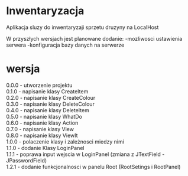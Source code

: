 # Inwentaryzacja
Aplikacja sluzy do inwentaryzaji sprzetu druzyny na LocalHost

W przyszłych wersjach jest planowane dodanie:
-mozliwosci ustawienia serwera
-konfiguracja bazy danych na serwerze

# wersja
0.0.0 - utworzenie projektu <br/>
0.1.0 - napisanie klasy CreateItem <br/>
0.2.0 - napisanie klasy CreateColour <br/>
0.3.0 - napisanie klasy DeleteColour <br/>
0.4.0 - napisanie klasy DeleteItem <br/>
0.5.0 - napisanie klasy WhatDo <br/>
0.6.0 - napisanie klasy Action <br/>
0.7.0 - napisanie klasy View <br/>
0.8.0 - napisanie klasy ViewIt <br/>
1.0.0 - polaczenie klasy i zależnosci miedzy nimi <br/>
1.1.0 - dodanie Klasy LoginPanel <br/>
1.1.1 - poprawa input wejscia w LoginPanel (zmiana z JTextField - JPasswordField) <br/>
1.2.1 - dodanie funkcjonalnosci w panelu Root (RootSetings i RootPanel)<br/>